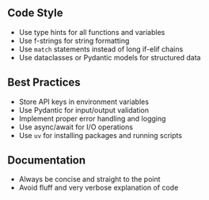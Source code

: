 ## Code Style

- Use type hints for all functions and variables
- Use f-strings for string formatting
- Use `match` statements instead of long if-elif chains
- Use dataclasses or Pydantic models for structured data

## Best Practices

- Store API keys in environment variables
- Use Pydantic for input/output validation
- Implement proper error handling and logging
- Use async/await for I/O operations
- Use `uv` for installing packages and running scripts

## Documentation

- Always be concise and straight to the point
- Avoid fluff and very verbose explanation of code

